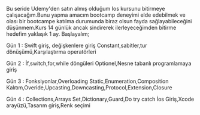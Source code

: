 Bu seride Udemy'den satın almış olduğum Ios kursunu bitirmeye çalışacağım.Bunu yapma amacım bootcamp deneyimi elde edebilmek ve olası bir bootcampe katılma durumunda biraz
olsun fayda sağlayabileceğini düşünmem.Kurs 14 günlük ancak sindirerek ilerleyeceğimden bitirme hedefim yaklaşık 1 ay. Başlayalım;

Gün 1 : Swift giriş, değişkenlere giriş
        Constant,sabitler,tur dönüşümü,Karşılaştırma operatörleri

Gün 2 : İf,switch,for,while döngüleri
        Optionel,Nesne tabanlı programlamaya giriş


Gün 3 : Fonksiyonlar,Overloading
        Static,Enumeration,Composition
        Kalıtım,Overide,Upcasting,Downcasting,Protocol,Extension,Closure


Gün 4 : Collections,Arrays
        Set,Dictionary,Guard,Do try catch
        İos Giriş,Xcode arayüzü,Tasarım giriş,Renk seçimi
